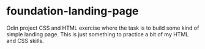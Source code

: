 # foundation-landing-page
Odin project CSS and HTML exercise where the task is to build some kind of simple landing page.
This is just something to practice a bit of my HTML and CSS skills.
